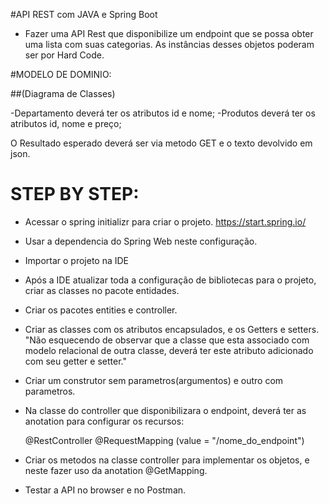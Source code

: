 #API REST com JAVA  e Spring Boot

- Fazer uma API Rest que disponibilize um endpoint que se possa obter uma lista com suas categorias. As instâncias desses objetos poderam 
ser por Hard Code.

#MODELO DE DOMINIO: 

##(Diagrama de Classes)

-Departamento deverá ter os atributos id e nome;
-Produtos deverá ter os atributos id, nome e preço;

O Resultado esperado deverá ser via metodo GET e o texto devolvido em json.


# STEP BY STEP:

- Acessar o spring initializr para criar o projeto. https://start.spring.io/

- Usar a dependencia do Spring Web neste configuração.

- Importar o projeto na IDE

- Após a IDE atualizar toda a configuração de bibliotecas para o projeto, criar as classes no pacote entidades.

- Criar os pacotes entities e controller.

- Criar as classes com os atributos encapsulados, e os Getters e setters. "Não esquecendo de observar que a classe que esta associado com 
  modelo relacional de outra classe, deverá ter este atributo adicionado com seu getter e setter."

- Criar um construtor sem parametros(argumentos) e outro com parametros.

- Na classe do controller que disponibilizara o endpoint, deverá ter as anotation para configurar os recursos: 

	@RestController
	@RequestMapping (value = "/nome_do_endpoint")

- Criar os metodos na classe controller para implementar os objetos, e neste fazer uso da anotation @GetMapping.

- Testar a API no browser e no Postman.








